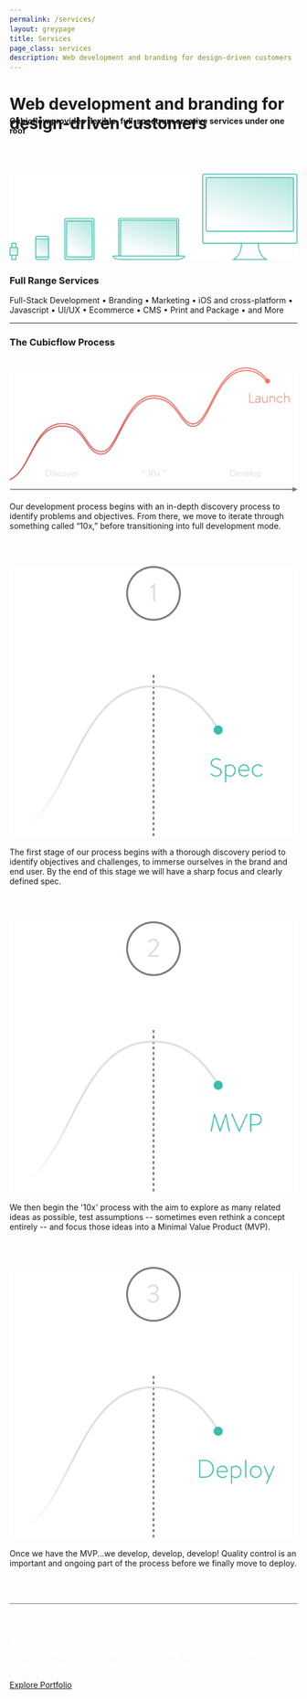 ```yaml
---
permalink: /services/
layout: greypage
title: Services
page_class: services
description: Web development and branding for design-driven customers
---
```



# Web development and branding for design-driven customers

<h4 style="margin-top: -3.5em;">Cubicflow provides flexible, full-spectrum creative services under one roof</h4>

<br><br>

<img src="/assets/img/services/process--devices.svg">

### Full Range Services

Full-Stack Development   •	  Branding   •   Marketing   •   iOS and cross-platform   • 	 Javascript   • 	 UI/UX   •  	Ecommerce   •  	CMS   •  	Print and Package   •  	and More

---

### The Cubicflow Process

<br>

<img src="/assets/img/services/process--graph.svg">

<br>

Our development process begins with an in-depth discovery process to identify problems and objectives. From there, we move to iterate through something called “10x,” before transitioning into full development mode.

<br><br>

<img src="/assets/img/services/process--stage-1.svg">

<br>

The first stage of our process begins with a thorough discovery period to identify objectives and challenges, to immerse ourselves in the brand and end user. By the end of this stage we will have a sharp focus and clearly defined spec.  

<br><br>

<img src="/assets/img/services/process--stage-2.svg">

<br>

We then begin the '10x' process with the aim to explore as many related ideas as possible, test assumptions -- sometimes even rethink a concept entirely -- and focus those ideas into a Minimal Value Product (MVP).

<br><br>

<img src="/assets/img/services/process--stage-3.svg">

<br>

Once we have the MVP...we develop, develop, develop! Quality control is an important and ongoing part of the process before we finally move to deploy.

<br><br>

<div style="border-bottom: 1px solid #737A7E;"></div>

<br><br>

<div style="color: #ffffff; margin-bottom: 20px;">Our team works with a wide variety of development technologies, with something suitable for almost every use case. Check out our case studies or visit our blog to read about some of our favorites.</div>

<a href="/" class="button">Explore Portfolio</a>
